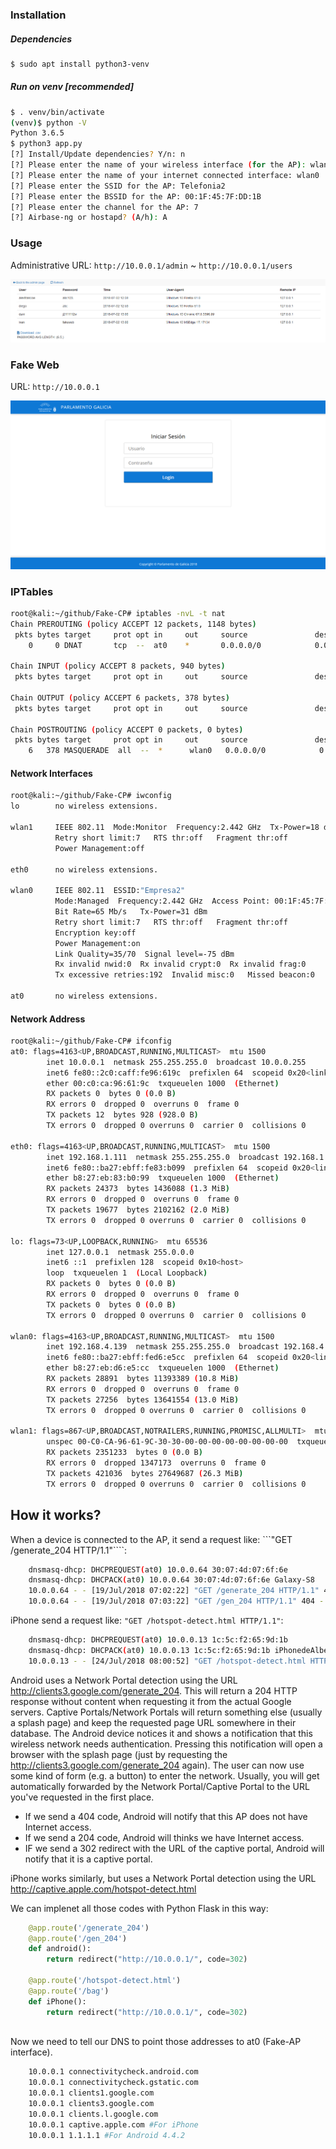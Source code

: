 ### Installation
##### Dependencies
```sh
$ sudo apt install python3-venv
```
##### Run on venv [recommended]
```sh
$ . venv/bin/activate
(venv)$ python -V
Python 3.6.5
$ python3 app.py
[?] Install/Update dependencies? Y/n: n
[?] Please enter the name of your wireless interface (for the AP): wlan1
[?] Please enter the name of your internet connected interface: wlan0
[?] Please enter the SSID for the AP: Telefonia2
[?] Please enter the BSSID for the AP: 00:1F:45:7F:DD:1B
[?] Please enter the channel for the AP: 7
[?] Airbase-ng or hostapd? (A/h): A
```

### Usage

Administrative URL: ```http://10.0.0.1/admin``` ~ ```http://10.0.0.1/users```

![](admin_panel.png)

### Fake Web

URL: ```http://10.0.0.1```

![](fake_web.png)

### IPTables

```bash
root@kali:~/github/Fake-CP# iptables -nvL -t nat
Chain PREROUTING (policy ACCEPT 12 packets, 1148 bytes)
 pkts bytes target     prot opt in     out     source               destination
    0     0 DNAT       tcp  --  at0    *       0.0.0.0/0            0.0.0.0/0            tcp dpt:80 to:10.0.0.1:80

Chain INPUT (policy ACCEPT 8 packets, 940 bytes)
 pkts bytes target     prot opt in     out     source               destination

Chain OUTPUT (policy ACCEPT 6 packets, 378 bytes)
 pkts bytes target     prot opt in     out     source               destination

Chain POSTROUTING (policy ACCEPT 0 packets, 0 bytes)
 pkts bytes target     prot opt in     out     source               destination
    6   378 MASQUERADE  all  --  *      wlan0   0.0.0.0/0            0.0.0.0/0

```
#### Network Interfaces

```bash
root@kali:~/github/Fake-CP# iwconfig
lo        no wireless extensions.

wlan1     IEEE 802.11  Mode:Monitor  Frequency:2.442 GHz  Tx-Power=18 dBm
          Retry short limit:7   RTS thr:off   Fragment thr:off
          Power Management:off

eth0      no wireless extensions.

wlan0     IEEE 802.11  ESSID:"Empresa2"
          Mode:Managed  Frequency:2.442 GHz  Access Point: 00:1F:45:7F:DD:18
          Bit Rate=65 Mb/s   Tx-Power=31 dBm
          Retry short limit:7   RTS thr:off   Fragment thr:off
          Encryption key:off
          Power Management:on
          Link Quality=35/70  Signal level=-75 dBm
          Rx invalid nwid:0  Rx invalid crypt:0  Rx invalid frag:0
          Tx excessive retries:192  Invalid misc:0   Missed beacon:0

at0       no wireless extensions.

```

#### Network Address

```bash
root@kali:~/github/Fake-CP# ifconfig
at0: flags=4163<UP,BROADCAST,RUNNING,MULTICAST>  mtu 1500
        inet 10.0.0.1  netmask 255.255.255.0  broadcast 10.0.0.255
        inet6 fe80::2c0:caff:fe96:619c  prefixlen 64  scopeid 0x20<link>
        ether 00:c0:ca:96:61:9c  txqueuelen 1000  (Ethernet)
        RX packets 0  bytes 0 (0.0 B)
        RX errors 0  dropped 0  overruns 0  frame 0
        TX packets 12  bytes 928 (928.0 B)
        TX errors 0  dropped 0 overruns 0  carrier 0  collisions 0

eth0: flags=4163<UP,BROADCAST,RUNNING,MULTICAST>  mtu 1500
        inet 192.168.1.111  netmask 255.255.255.0  broadcast 192.168.1.255
        inet6 fe80::ba27:ebff:fe83:b099  prefixlen 64  scopeid 0x20<link>
        ether b8:27:eb:83:b0:99  txqueuelen 1000  (Ethernet)
        RX packets 24373  bytes 1436088 (1.3 MiB)
        RX errors 0  dropped 0  overruns 0  frame 0
        TX packets 19677  bytes 2102162 (2.0 MiB)
        TX errors 0  dropped 0 overruns 0  carrier 0  collisions 0

lo: flags=73<UP,LOOPBACK,RUNNING>  mtu 65536
        inet 127.0.0.1  netmask 255.0.0.0
        inet6 ::1  prefixlen 128  scopeid 0x10<host>
        loop  txqueuelen 1  (Local Loopback)
        RX packets 0  bytes 0 (0.0 B)
        RX errors 0  dropped 0  overruns 0  frame 0
        TX packets 0  bytes 0 (0.0 B)
        TX errors 0  dropped 0 overruns 0  carrier 0  collisions 0

wlan0: flags=4163<UP,BROADCAST,RUNNING,MULTICAST>  mtu 1500
        inet 192.168.4.139  netmask 255.255.255.0  broadcast 192.168.4.255
        inet6 fe80::ba27:ebff:fed6:e5cc  prefixlen 64  scopeid 0x20<link>
        ether b8:27:eb:d6:e5:cc  txqueuelen 1000  (Ethernet)
        RX packets 28891  bytes 11393389 (10.8 MiB)
        RX errors 0  dropped 0  overruns 0  frame 0
        TX packets 27256  bytes 13641554 (13.0 MiB)
        TX errors 0  dropped 0 overruns 0  carrier 0  collisions 0

wlan1: flags=867<UP,BROADCAST,NOTRAILERS,RUNNING,PROMISC,ALLMULTI>  mtu 1800
        unspec 00-C0-CA-96-61-9C-30-30-00-00-00-00-00-00-00-00  txqueuelen 1000  (UNSPEC)
        RX packets 2351233  bytes 0 (0.0 B)
        RX errors 0  dropped 1347173  overruns 0  frame 0
        TX packets 421036  bytes 27649687 (26.3 MiB)
        TX errors 0  dropped 0 overruns 0  carrier 0  collisions 0
```

## How it works?

When a device is connected to the AP, it send a request like: ```"GET /generate_204 HTTP/1.1"````:

```bash
	dnsmasq-dhcp: DHCPREQUEST(at0) 10.0.0.64 30:07:4d:07:6f:6e 
	dnsmasq-dhcp: DHCPACK(at0) 10.0.0.64 30:07:4d:07:6f:6e Galaxy-S8
	10.0.0.64 - - [19/Jul/2018 07:02:22] "GET /generate_204 HTTP/1.1" 404 -
	10.0.0.64 - - [19/Jul/2018 07:03:22] "GET /gen_204 HTTP/1.1" 404 - 
```
iPhone send a request like: ```"GET /hotspot-detect.html HTTP/1.1"```:

```bash
	dnsmasq-dhcp: DHCPREQUEST(at0) 10.0.0.13 1c:5c:f2:65:9d:1b
	dnsmasq-dhcp: DHCPACK(at0) 10.0.0.13 1c:5c:f2:65:9d:1b iPhonedeAlberto
	10.0.0.13 - - [24/Jul/2018 08:00:52] "GET /hotspot-detect.html HTTP/1.0" 404 -
```

Android uses a Network Portal detection using the URL http://clients3.google.com/generate_204. This will return a 204 HTTP response without content when requesting it from the actual Google servers. Captive Portals/Network Portals will return something else (usually a splash page) and keep the requested page URL somewhere in their database. The Android device notices it and shows a notification that this wireless network needs authentication. Pressing this notification will open a browser with the splash page (just by requesting the http://clients3.google.com/generate_204 again). The user can now use some kind of form (e.g. a button) to enter the network. Usually, you will get automatically forwarded by the Network Portal/Captive Portal to the URL you've requested in the first place.

- If we send a 404 code, Android will notify that this AP does not have Internet access.
- If we send a 204 code, Android will thinks we have Internet access.
- IF we send a 302 redirect with the URL of the captive portal, Android will notify that it is a captive portal.

iPhone works similarly, but uses a Network Portal detection using the URL http://captive.apple.com/hotspot-detect.html

We can implenet all those codes with Python Flask in this way:

```python
	@app.route('/generate_204')
	@app.route('/gen_204')
	def android():
		return redirect("http://10.0.0.1/", code=302)
		
	@app.route('/hotspot-detect.html')
	@app.route('/bag')
	def iPhone():
		return redirect("http://10.0.0.1/", code=302)
		
```

Now we need to tell our DNS to point those addresses to at0 (Fake-AP interface).

```bash
	10.0.0.1 connectivitycheck.android.com
	10.0.0.1 connectivitycheck.gstatic.com
	10.0.0.1 clients1.google.com
	10.0.0.1 clients3.google.com
	10.0.0.1 clients.l.google.com
	10.0.0.1 captive.apple.com #For iPhone
	10.0.0.1 1.1.1.1 #For Android 4.4.2
```
